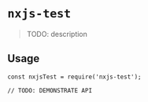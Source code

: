 # `nxjs-test`

> TODO: description

## Usage

```
const nxjsTest = require('nxjs-test');

// TODO: DEMONSTRATE API
```
